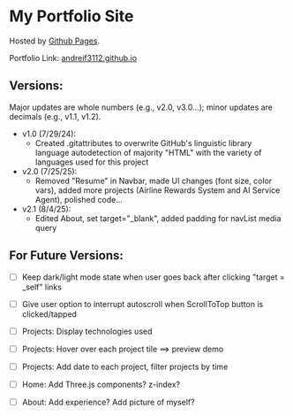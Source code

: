 # My Portfolio Site 

Hosted by [Github Pages](https://pages.github.com/). 

Portfolio Link: [andreif3112.github.io](https://andreif3112.github.io)

## Versions:
Major updates are whole numbers (e.g., v2.0, v3.0...); minor updates are decimals (e.g., v1.1, v1.2).

- v1.0 (7/29/24):
  - Created .gitattributes to overwrite GitHub's linguistic library language autodetection of majority "HTML" with the variety of languages used for this project
- v2.0 (7/25/25):
  - Removed "Resume" in Navbar, made UI changes (font size, color vars), added more projects (Airline Rewards System and AI Service Agent), polished code...
- v2.1 (8/4/25):
  - Edited About, set target="_blank", added padding for navList media query

## For Future Versions:
- [ ] Keep dark/light mode state when user goes back after clicking "target = _self" links
- [ ] Give user option to interrupt autoscroll when ScrollToTop button is clicked/tapped
- [ ] Projects: Display technologies used
- [ ] Projects: Hover over each project tile ==> preview demo
- [ ] Projects: Add date to each project, filter projects by time
- [ ] Home: Add Three.js components? z-index?
- [ ] About: Add experience? Add picture of myself?

